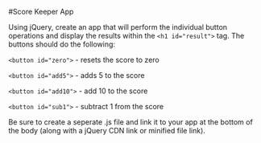 #Score Keeper App

Using jQuery, create an app that will perform the individual button operations and display the results within the `<h1 id="result">` tag. The buttons should do the following:

`<button id="zero">` - resets the score to zero

`<button id="add5">` - adds 5 to the score

`<button id="add10">` - add 10 to the score

`<button id="sub1">` - subtract 1 from the score

Be sure to create a seperate .js file and link it to your app at the bottom of the body (along with a jQuery CDN link or minified file link).